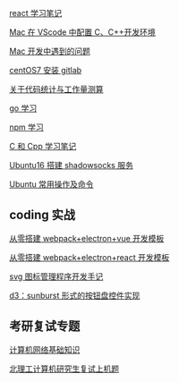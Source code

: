 <!-- 2020-3-4 9:28 -->

[react 学习笔记](react学习笔记.md)

<!-- 2020-2-8 -->

[Mac 在 VScode 中配置 C、C++开发环境](Mac在VScode中配置C、C++开发环境.md)

<!-- 2020-1-31 -->

[Mac 开发中遇到的问题](Mac开发中遇到的问题.md)

<!-- 2019-7-24 -->

[centOS7 安装 gitlab](centOS7安装gitlab.md)

<!-- 2019-7-23 -->

[关于代码统计与工作量测算](关于代码统计与工作量测算.md)

<!-- 2019-6-6 -->

[go 学习](go学习.md)

<!-- 2019-3-21 -->

[npm 学习](npm学习.md)

<!-- 2018-9-9 8:56 -->

[C 和 Cpp 学习笔记](C和Cpp学习笔记.md)

<!-- 2018-9-1 -->

[Ubuntu16 搭建 shadowsocks 服务](Ubuntu16搭建shadowsocks服务.md)

<!-- 2018-6-6 -->

[Ubuntu 常用操作及命令](Ubuntu常用操作及命令.md)

## coding 实战

<!-- 2020-3-23 16:36 -->

[从零搭建 webpack+electron+vue 开发模板](从零搭建webpack+electron+vue开发模板.md)

<!-- 2020-3-5 21:03 -->

[从零搭建 webpack+electron+react 开发模板](从零搭建webpack+electron+react开发模板.md)

<!-- 2019-7-11 -->

[svg 图标管理程序开发手记](svg图标管理程序开发手记.md)

<!-- 2019-6-26 -->

[d3：sunburst 形式的按钮盘控件实现](d3：sunburst形式的按钮盘控件实现.md)

## 考研复试专题

<!-- 2020-3-12 8:33 -->

[计算机网络基础知识](计算机网络基础知识.md)

<!-- 2020-2-26 11:26 -->

[北理工计算机研究生复试上机题](北理工计算机研究生复试上机题.md)
